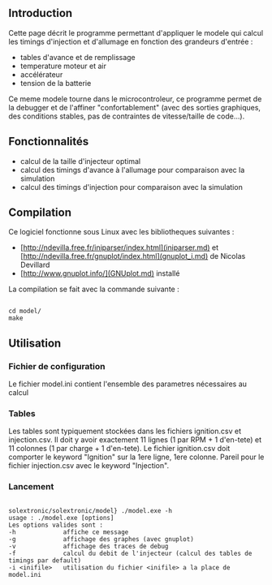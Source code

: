 ## Introduction ##

Cette page décrit le programme permettant d'appliquer le modele qui calcul les timings d'injection et d'allumage en fonction des grandeurs d'entrée :
  * tables d'avance et de remplissage
  * temperature moteur et air
  * accélérateur
  * tension de la batterie

Ce meme modele tourne dans le microcontroleur, ce programme permet de la debugger et de l'affiner "confortablement" (avec des sorties graphiques, des conditions stables, pas de contraintes de vitesse/taille de code...).


## Fonctionnalités ##

  * calcul de la taille d'injecteur optimal
  * calcul des timings d'avance à l'allumage pour comparaison avec la simulation
  * calcul des timings d'injection pour comparaison avec la simulation

## Compilation ##
Ce logiciel fonctionne sous Linux avec les bibliotheques suivantes :
  * [http://ndevilla.free.fr/iniparser/index.html](iniparser.md) et [http://ndevilla.free.fr/gnuplot/index.html](gnuplot_i.md) de Nicolas Devillard
  * [http://www.gnuplot.info/](GNUplot.md) installé

La compilation se fait avec la commande suivante :
```

cd model/
make
```

## Utilisation ##
### Fichier de configuration ###
Le fichier model.ini contient l'ensemble des parametres nécessaires au calcul

### Tables ###
Les tables sont typiquement stockées dans les fichiers ignition.csv et injection.csv.
Il doit y avoir exactement 11 lignes (1 par RPM + 1 d'en-tete) et 11 colonnes (1 par charge + 1 d'en-tete).
Le fichier ignition.csv doit comporter le keyword "Ignition" sur la 1ere ligne, 1ere colonne. Pareil pour le fichier injection.csv avec le keyword "Injection".

### Lancement ###

```

solextronic/solextronic/model} ./model.exe -h
usage : ./model.exe [options]
Les options valides sont :
-h             affiche ce message
-g             affichage des graphes (avec gnuplot)
-v             affichage des traces de debug
-f             calcul du debit de l'injecteur (calcul des tables de timings par default)
-i <inifile>   utilisation du fichier <inifile> a la place de model.ini
```
